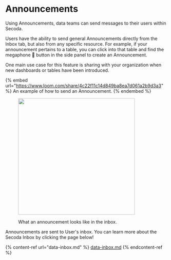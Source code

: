 # Announcements

Using Announcements, data teams can send messages to their users within Secoda.

Users have the ability to send general Announcements directly from the Inbox tab, but also from any specific resource. For example, if your announcement pertains to a table, you can click into that table and find the megaphone :mega: button in the side panel to create an Announcement.

One main use case for this feature is sharing with your organization when new dashboards or tables have been introduced.&#x20;

{% embed url="https://www.loom.com/share/4c22f11c14d849ba8ea7d061a2b9d3a3" %}
An example of how to send an Announcement.
{% endembed %}

<figure><img src="https://secoda-public-media-assets.s3.amazonaws.com/Screenshot 2023-06-09 at 11.18.55 AM.png" alt="" width="363"><figcaption><p>What an announcement looks like in the inbox.</p></figcaption></figure>

Announcements are sent to User's inbox. You can learn more about the Secoda Inbox by clicking the page below!

{% content-ref url="data-inbox.md" %}
[data-inbox.md](data-inbox.md)
{% endcontent-ref %}

